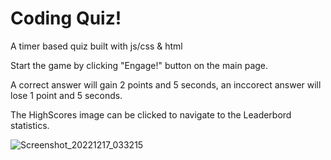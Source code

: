 # Coding Quiz!
A timer based quiz built with js/css &amp; html

Start the game by clicking "Engage!" button on the main page.

A correct answer will gain 2 points and 5 seconds, an inccorect answer will lose 1 point and 5 seconds.

The HighScores image can be clicked to navigate to the Leaderbord statistics. 

![Screenshot_20221217_033215](https://user-images.githubusercontent.com/81959922/208225045-8a34581b-135e-4f59-a5d5-0b9292b3e50e.png)

